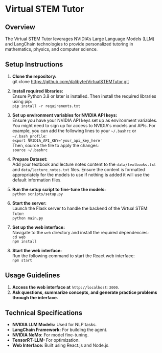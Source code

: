 # Virtual STEM Tutor

## Overview
The Virtual STEM Tutor leverages NVIDIA’s Large Language Models (LLM) and LangChain technologies to provide personalized tutoring in mathematics, physics, and computer science.

## Setup Instructions

1. **Clone the repository:**  
git clone https://github.com/dalibyte/VirtualSTEMTutor.git

2. **Install required libraries:**  
Ensure Python 3.8 or later is installed. Then install the required libraries using pip:  
`pip install -r requirements.txt`

4. **Set up environment variables for NVIDIA API keys:**  
Ensure you have your NVIDIA API keys set up as environment variables. You might need to sign up for access to NVIDIA's models and APIs. For example, you can add the following lines to your `~/.bashrc` or `~/.bash_profile`:  
`export NVIDIA_API_KEY='your_api_key_here' `  
Then, source the file to apply the changes:  
`source ~/.bashrc`

6. **Prepare Dataset:**  
Add your textbook and lecture notes content to the `data/textbooks.txt` and `data/lecture_notes.txt` files. Ensure the content is formatted appropriately for the models to use if nothing is added it will use the default information files.

7. **Run the setup script to fine-tune the models:**  
`python scripts/setup.py`

8. **Start the server:**  
Launch the Flask server to handle the backend of the Virtual STEM Tutor:  
`python main.py`

9. **Set up the web interface:**  
Navigate to the `web` directory and install the required dependencies:  
`cd web`  
`npm install`

10. **Start the web interface:**  
Run the following command to start the React web interface:  
`npm start`

## Usage Guidelines

1. **Access the web interface at** `http://localhost:3000`.
2. **Ask questions, summarize concepts, and generate practice problems through the interface.**

## Technical Specifications

- **NVIDIA LLM Models:** Used for NLP tasks.
- **LangChain Framework:** For building the agent.
- **NVIDIA NeMo:** For model fine-tuning.
- **TensorRT-LLM:** For optimization.
- **Web Interface:** Built using React.js and Node.js.
